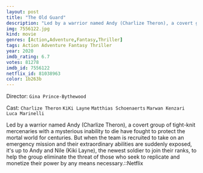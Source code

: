```yaml
---
layout: post
title: "The Old Guard"
description: "Led by a warrior named Andy (Charlize Theron), a covert group of tight-knit mercenaries with a mysterious inability to die have fought to protect the mortal world for centuries. But when the team is recruited to take on an emergency mission and their extraordinary abilities are suddenly exposed, it's up to Andy and Nile (Kiki Layne), the newest soldier to join their ranks, to help the group eliminate the threat of those who seek to replicate and monetize t.."
img: 7556122.jpg
kind: movie
genres: [Action,Adventure,Fantasy,Thriller]
tags: Action Adventure Fantasy Thriller 
year: 2020
imdb_rating: 6.7
votes: 81278
imdb_id: 7556122
netflix_id: 81038963
color: 1b263b
---
```

Director: `Gina Prince-Bythewood`  

Cast: `Charlize Theron` `KiKi Layne` `Matthias Schoenaerts` `Marwan Kenzari` `Luca Marinelli` 

Led by a warrior named Andy (Charlize Theron), a covert group of tight-knit mercenaries with a mysterious inability to die have fought to protect the mortal world for centuries. But when the team is recruited to take on an emergency mission and their extraordinary abilities are suddenly exposed, it's up to Andy and Nile (Kiki Layne), the newest soldier to join their ranks, to help the group eliminate the threat of those who seek to replicate and monetize their power by any means necessary.::Netflix